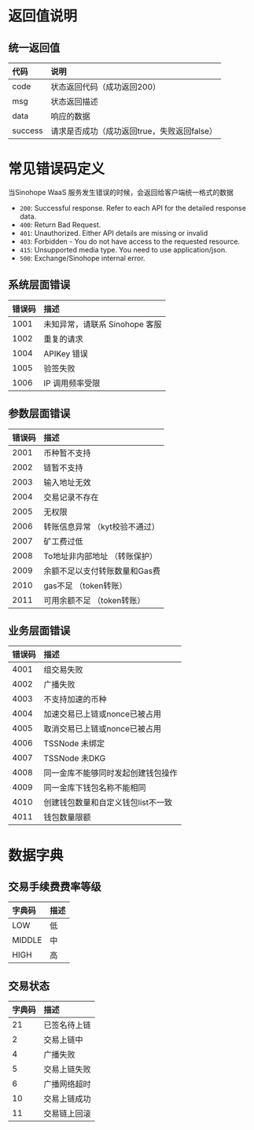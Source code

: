 # 返回值说明
## 统一返回值
| 代码 | 说明 |
| :-- |:---------------|
| code | 状态返回代码（成功返回200） |
| msg | 状态返回描述 |
| data | 响应的数据 |
| success | 请求是否成功（成功返回true，失败返回false） |

# 常见错误码定义

当Sinohope WaaS 服务发生错误的时候，会返回给客户端统一格式的数据


- `200`: Successful response. Refer to each API for the detailed response data.
- `400`: Return Bad Request.
- `401`: Unauthorized. Either API details are missing or invalid
- `403`: Forbidden - You do not have access to the requested resource.
- `415`: Unsupported media type. You need to use application/json.
- `500`: Exchange/Sinohope internal error.

## 系统层面错误
| 错误码 | 描述 |
| :-- |:---------------|
| 1001 | 未知异常，请联系 Sinohope 客服 |
| 1002 | 重复的请求 |
| 1004 | APIKey 错误 |
| 1005 | 验签失败 |
| 1006 | IP 调用频率受限 |

## 参数层面错误
| 错误码 | 描述 |
| :-- |:---------------|
| 2001 | 币种暂不支持 |
| 2002 | 链暂不支持 |
| 2003 | 输入地址无效 |
| 2004 | 交易记录不存在 |
| 2005 | 无权限 |
| 2006 | 转账信息异常 （kyt校验不通过） |
| 2007 | 矿工费过低 |
| 2008 | To地址非内部地址 （转账保护） |
| 2009 | 余额不足以支付转账数量和Gas费 |
| 2010 | gas不足 （token转账） |
| 2011 | 可用余额不足 （token转账） |

## 业务层面错误
| 错误码 | 描述 |
| :-- |:---------------|
| 4001 | 组交易失败 |
| 4002 | 广播失败 |
| 4003 | 不支持加速的币种 |
| 4004 | 加速交易已上链或nonce已被占用 |
| 4005 | 取消交易已上链或nonce已被占用 |
| 4006 | TSSNode 未绑定 |
| 4007 | TSSNode 未DKG |
| 4008 | 同一金库不能够同时发起创建钱包操作 |
| 4009 | 同一金库下钱包名称不能相同 |
| 4010 | 创建钱包数量和自定义钱包list不一致 |
| 4011 | 钱包数量限额 |

# 数据字典
## 交易手续费费率等级
| 字典码 | 描述 |
| :-- |:---------------|
| LOW | 低 |
| MIDDLE | 中 |
| HIGH | 高 |

## 交易状态
| 字典码 | 描述 |
| :-- |:---------------|
| 21 | 已签名待上链 |
| 2 | 交易上链中 |
| 4 | 广播失败 |
| 5 | 交易上链失败 |
| 6 | 广播网络超时 |
| 10 | 交易上链成功 |
| 11 | 交易链上回滚 |

